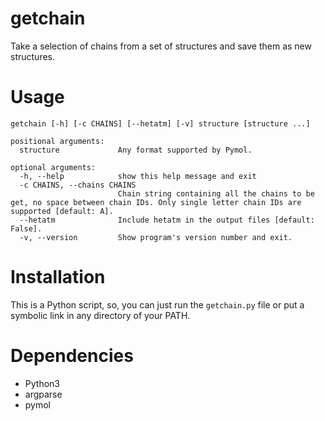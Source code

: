 # getchain
Take a selection of chains from a set of structures and save them as new structures.

# Usage
```
getchain [-h] [-c CHAINS] [--hetatm] [-v] structure [structure ...]

positional arguments:
  structure             Any format supported by Pymol.

optional arguments:
  -h, --help            show this help message and exit
  -c CHAINS, --chains CHAINS
                        Chain string containing all the chains to be get, no space between chain IDs. Only single letter chain IDs are supported [default: A].
  --hetatm              Include hetatm in the output files [default: False].
  -v, --version         Show program's version number and exit.
  ```

# Installation
This is a Python script, so, you can just run the `getchain.py` file or put a symbolic link in any directory of your PATH.

# Dependencies
* Python3
* argparse
* pymol

